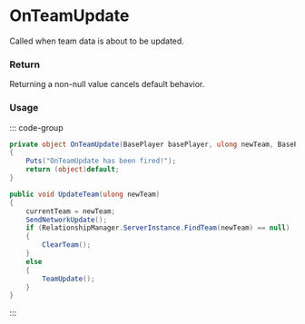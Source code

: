 # OnTeamUpdate
<Badge type="info" text="Team"/><Badge type="danger" text="Carbon Compatible"/><Badge type="warning" text="Oxide Compatible"/>
Called when team data is about to be updated.

### Return
Returning a non-null value cancels default behavior.

### Usage
::: code-group
```csharp [Example]
private object OnTeamUpdate(BasePlayer basePlayer, ulong newTeam, BasePlayer self1)
{
	Puts("OnTeamUpdate has been fired!");
	return (object)default;
}
```
```csharp [Source — Assembly-CSharp @ BasePlayer]
public void UpdateTeam(ulong newTeam)
{
	currentTeam = newTeam;
	SendNetworkUpdate();
	if (RelationshipManager.ServerInstance.FindTeam(newTeam) == null)
	{
		ClearTeam();
	}
	else
	{
		TeamUpdate();
	}
}

```
:::
